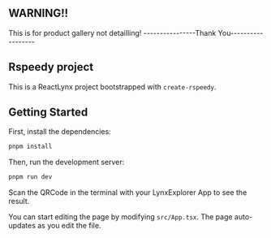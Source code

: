 ## WARNING!!
This is for product gallery not detailling!
----------------Thank You------------------

## Rspeedy project

This is a ReactLynx project bootstrapped with `create-rspeedy`.

## Getting Started

First, install the dependencies:

```bash
pnpm install
```

Then, run the development server:

```bash
pnpm run dev
```

Scan the QRCode in the terminal with your LynxExplorer App to see the result.

You can start editing the page by modifying `src/App.tsx`. The page auto-updates as you edit the file.

